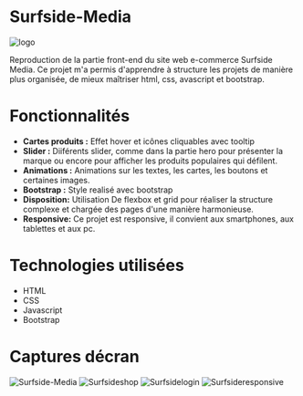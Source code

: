 # Surfside-Media
![logo](https://github.com/mnkhanae/Surfside-Media/assets/126266227/bbaea595-f85c-4e3f-a321-fef3d6534a20)

Reproduction de la partie front-end du site web e-commerce Surfside Media. Ce projet m'a permis d'apprendre à structure les projets de manière plus organisée, de mieux maîtriser html, css, avascript et bootstrap.

# Fonctionnalités
- **Cartes produits :** Effet hover et icônes cliquables avec tooltip
- **Slider :** Diiférents slider, comme dans la partie hero pour présenter la marque ou encore pour afficher les produits populaires qui défilent.
- **Animations :** Animations sur les textes, les cartes, les boutons et certaines images.
- **Bootstrap :** Style realisé avec bootstrap
- **Disposition:** Utilisation De flexbox et grid pour réaliser la structure complexe et chargée des pages d'une manière harmonieuse.
- **Responsive:** Ce projet est responsive, il convient aux smartphones, aux tablettes et aux pc.
  
# Technologies utilisées 
- HTML
- CSS
- Javascript
- Bootstrap

# Captures décran
![Surfside-Media](https://github.com/mnkhanae/Surfside-Media/assets/126266227/bbb1c25b-5251-4311-8859-58ed8b7e07ce)
![Surfsideshop](https://github.com/mnkhanae/Surfside-Media/assets/126266227/23682f80-ea3d-4b5c-a5e2-6536da69ec1c)
![Surfsidelogin](https://github.com/mnkhanae/Surfside-Media/assets/126266227/e0625dc6-10ea-4d0a-9cf7-5ba0d0a212db)
![Surfsideresponsive](https://github.com/mnkhanae/Surfside-Media/assets/126266227/f5d7335d-f8f2-4366-bff2-d47b4986c101)



